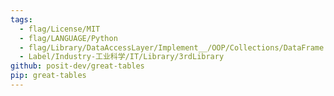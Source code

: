 ```yaml
---
tags:
  - flag/License/MIT
  - flag/LANGUAGE/Python
  - flag/Library/DataAccessLayer/Implement__/OOP/Collections/DataFrame
  - Label/Industry-工业科学/IT/Library/3rdLibrary
github: posit-dev/great-tables
pip: great-tables
---
```

